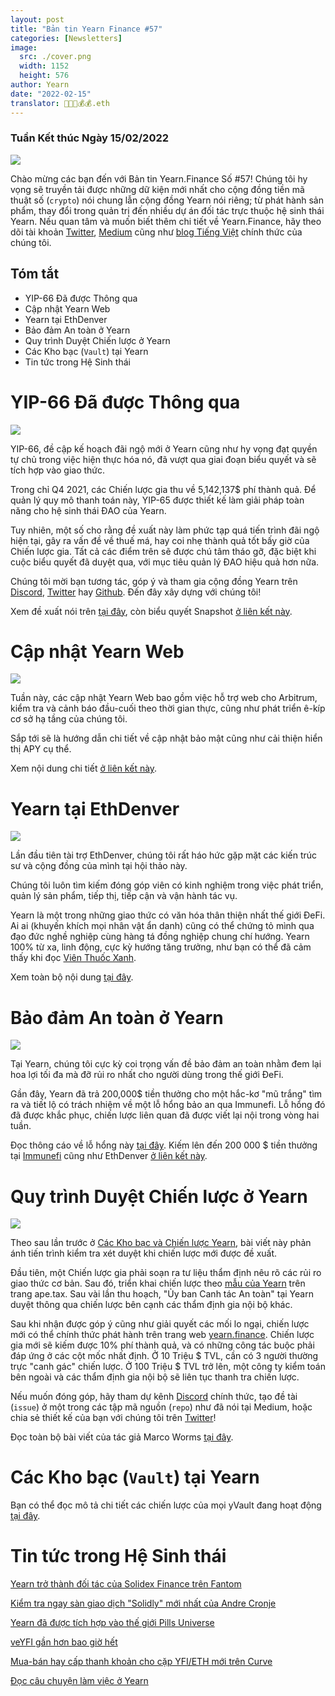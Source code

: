 ```yaml
---
layout: post
title: "Bản tin Yearn Finance #57"
categories: [Newsletters]
image:
  src: ./cover.png
  width: 1152
  height: 576
author: Yearn
date: "2022-02-15"
translator: 🤖💵💵💰💰.eth
---
```


### Tuần Kết thúc Ngày 15/02/2022

![](./image1.jpg?w=1456&h=733)

Chào mừng các bạn đến với Bản tin Yearn.Finance Số #57! Chúng tôi hy vọng sẽ truyền tải được những dữ kiện mới nhất cho cộng đồng tiền mã thuật số (`crypto`) nói chung lẫn cộng đồng Yearn nói riêng; từ phát hành sản phẩm, thay đổi trong quản trị đến nhiều dự án đối tác trực thuộc hệ sinh thái Yearn. Nếu quan tâm và muốn biết thêm chi tiết về Yearn.Finance, hãy theo dõi tài khoản [Twitter](https://twitter.com/iearnfinance), [Medium](https://medium.com/iearn) cũng như [blog Tiếng Việt](https://blog.yearn.finance/vi/) chính thức của chúng tôi.

## Tóm tắt

- YIP-66 Đã được Thông qua
- Cập nhật Yearn Web
- Yearn tại EthDenver
- Bảo đảm An toàn ở Yearn
- Quy trình Duyệt Chiến lược ở Yearn
- Các Kho bạc (`Vault`) tại Yearn
- Tin tức trong Hệ Sinh thái

# YIP-66 Đã được Thông qua

![](./image2.jpg?w=200&h=200)

YIP-66, đề cập kế hoạch đãi ngộ mới ở Yearn cũng như hy vọng đạt quyền tự chủ trong việc hiện thực hóa nó, đã vượt qua giai đoạn biểu quyết và sẽ tích hợp vào giao thức.

Trong chỉ Q4 2021, các Chiến lược gia thu về 5,142,137$ phí thành quả. Để quản lý quy mô thanh toán này, YIP-65 được thiết kế làm giải pháp toàn năng cho hệ sinh thái ĐAO của Yearn.

Tuy nhiên, một số cho rằng đề xuất này làm phức tạp quá tiến trình đãi ngộ hiện tại, gây ra vấn đề về thuế má, hay coi nhẹ thành quả tốt bấy giờ của Chiến lược gia. Tất cả các điểm trên sẽ được chú tâm tháo gỡ, đặc biệt khi cuộc biểu quyết đã duyệt qua, với mục tiêu quản lý ĐAO hiệu quả hơn nữa.

Chúng tôi mời bạn tương tác, góp ý và tham gia cộng đồng Yearn trên [Discord](https://discord.gg/8rF374XkXy), [Twitter](http://twitter.com/iearnfinance) hay [Github](http://github.com/yearn). Đến đây xây dựng với chúng tôi!

Xem đề xuất nói trên [tại đây](https://gov.yearn.finance/t/proposal-streamlining-contributor-compensation/12247), còn biểu quyết Snapshot [ở liên kết này](https://snapshot.org/#/ybaby.eth/proposal/0x804d3765e70d6e4f0f0a225222dadd396cd328595d5fd097b732b36fdf8e6af6).

# Cập nhật Yearn Web

![](./image3.jpg?w=450&h=367)

Tuần này, các cập nhật Yearn Web bao gồm việc hỗ trợ web cho Arbitrum, kiểm tra và cảnh báo đầu-cuối theo thời gian thực, cũng như phát triển ê-kíp cơ sở hạ tầng của chúng tôi.

Sắp tới sẽ là hướng dẫn chi tiết về cập nhật bảo mật cũng như cải thiện hiển thị APY cụ thể.

Xem nội dung chi tiết [ở liên kết này](https://yearnweb.substack.com/p/yearn-web-engineering-update-160?r=2y79e&utm_campaign=post&utm_medium=web).

# Yearn tại EthDenver

![](./image4.jpg?w=1328&h=654)

Lần đầu tiên tài trợ EthDenver, chúng tôi rất háo hức gặp mặt các kiến trúc sư và cộng đồng của mình tại hội thảo này.

Chúng tôi luôn tìm kiếm đóng góp viên có kinh nghiệm trong việc phát triển, quản lý sản phẩm, tiếp thị, tiếp cận và vận hành tác vụ.

Yearn là một trong những giao thức có văn hóa thân thiện nhất thế giới ĐeFi. Ai ai (khuyến khích mọi nhân vật ẩn danh) cũng có thể chứng tỏ mình qua đạo đức nghề nghiệp cùng hàng tá đồng nghiệp chung chí hướng. Yearn 100% từ xa, linh động, cực kỳ hướng tăng trưởng, như bạn có thể đã cảm thấy khi đọc [Viên Thuốc Xanh](https://thebluepill.eth.limo/).

Xem toàn bộ nội dung [tại đây](https://medium.com/iearn/yearn-finance-will-be-at-ethdenver-we-are-looking-for-people-to-join-our-team-83ed3aa20269).

# Bảo đảm An toàn ở Yearn

![](./image5.jpg?w=945&h=408)

Tại Yearn, chúng tôi cực kỳ coi trọng vấn đề bảo đảm an toàn nhằm đem lại hoa lợi tối đa mà đỡ rủi ro nhất cho người dùng trong thế giới ĐeFi.

Gần đây, Yearn đã trả 200,000$ tiền thưởng cho một hắc-kơ "mũ trắng" tìm ra và tiết lộ có trách nhiệm về một lỗ hổng bảo an qua Immunefi. Lỗ hổng đó đã được khắc phục, chiến lược liên quan đã được viết lại nội trong vòng hai tuần.

Đọc thông cáo về lỗ hổng này [tại đây](https://github.com/yearn/yearn-security/blob/master/disclosures/2022-01-30.md). Kiếm lên đến 200&nbsp;000&nbsp;$ tiền thưởng tại [Immunefi](https://immunefi.com/bounty/yearnfinance/) cũng như EthDenver [ở liên kết này](https://www.ethdenver.com/bounties/yearn-finance).

# Quy trình Duyệt Chiến lược ở Yearn

![](./image6.jpg?w=1400&h=707)

Theo sau lần trước ở [Các Kho bạc và Chiến lược Yearn](https://medium.com/iearn/yearn-finance-explained-what-are-vaults-and-strategies-96970560432), bài viết này phản ánh tiến trình kiểm tra xét duyệt khi chiến lược mới được đề xuất.

Đầu tiên, một Chiến lược gia phải soạn ra tư liệu thẩm định nêu rõ các rủi ro giao thức cơ bản. Sau đó, triển khai chiến lược theo [mẫu của Yearn](https://github.com/yearn/brownie-strategy-mix) trên trang ape.tax. Sau vài lần thu hoạch, "Ủy ban Canh tác An toàn" tại Yearn duyệt thông qua chiến lược bên cạnh các thẩm định gia nội bộ khác.

Sau khi nhận được góp ý cũng như giải quyết các mối lo ngại, chiến lược mới có thể chính thức phát hành trên trang web [yearn.finance](http://yearn.finance/). Chiến lược gia mới sẽ kiếm được 10% phí thành quả, và có những công tác buộc phải đáp ứng ở các cột mốc nhất định. Ở 10 Triệu $ TVL, cần có 3 người thường trực "canh gác" chiến lược. Ở 100&nbsp;Triệu&nbsp;$ TVL trở lên, một công ty kiểm toán bên ngoài và các thẩm định gia nội bộ sẽ liên tục thanh tra chiến lược.

Nếu muốn đóng góp, hãy tham dự kênh [Discord](https://discord.com/invite/8rF374XkXy) chính thức, tạo đề tài (`issue`) ở một trong các tập mã nguồn (`repo`) như đã nói tại Medium, hoặc chia sẻ thiết kế của bạn với chúng tôi trên [Twitter](https://twitter.com/iearnfinance)!

Đọc toàn bộ bài viết của tác giả Marco Worms [tại đây](https://medium.com/iearn/how-new-yearn-vault-strategies-are-endorsed-8c0e0870790d).

# Các Kho bạc (`Vault`) tại Yearn

Bạn có thể đọc mô tả chi tiết các chiến lược của mọi yVault đang hoạt động [tại đây](https://medium.com/yearn-state-of-the-vaults/the-vaults-at-yearn-9237905ffed3).

# Tin tức trong Hệ Sinh thái

[Yearn trở thành đối tác của Solidex Finance trên Fantom](https://twitter.com/SolidexFantom/status/1489277199559499776)

[Kiểm tra ngay sàn giao dịch "Solidly" mới nhất của Andre Cronje](https://twitter.com/solidlyexchange/status/1491650940109217795)

[Yearn đã được tích hợp vào thế giới Pills Universe](https://twitter.com/pillheadddd/status/1492199477238710276)

[veYFI gần hơn bao giờ hết](https://twitter.com/cryptouf/status/1492100813279350785)

[Mua-bán hay cấp thanh khoản cho cặp YFI/ETH mới trên Curve](https://curve.fi/factory-crypto/8)

[Đọc câu chuyện làm việc ở Yearn](https://twitter.com/MarcoWorms/status/1490923070705442819)
